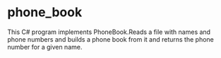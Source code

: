 # phone_book

This C# program implements PhoneBook.Reads a file with names and phone numbers and builds a phone book from it and returns the phone number for a given name.

